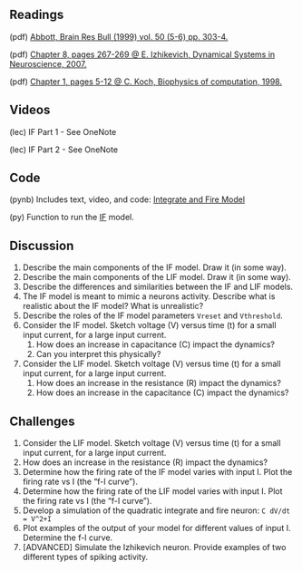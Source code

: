 ## Readings

(pdf) [Abbott, Brain Res Bull (1999) vol. 50 (5-6) pp. 303-4.](/Readings/Abbott_1999.pdf)

(pdf) [Chapter 8, pages 267-269 @ E. Izhikevich, Dynamical Systems in Neuroscience, 2007.](/Readings/Izhikevich_Chapter_8.pdf)

(pdf)	[Chapter 1, pages 5-12 @ C. Koch, Biophysics of computation, 1998.](/Readings/Koch_Chapter_1.pdf)

## Videos

(lec) IF Part 1 - See OneNote

(lec) IF Part 2 - See OneNote

<!--  (lec) [M. Kramer, Introduction to the integrate and fire model (Neural Spike Train Analysis)](https://www.samsi.info/news-and-media/27-jul-drs-m-kramer-and-u-eden-samsi)

  Slides available as [PDF](/Readings/Kramer_Slides_SAMSI_Lecture_1.pdf). !-->

## Code

(pynb) Includes text, video, and code: [Integrate and Fire Model](https://mark-kramer.github.io/Case-Studies-Python/IF.html)

(py)   Function to run the [IF](IF.py) model.

## Discussion

1. Describe the main components of the IF model. Draw it (in some way).
2. Describe the main components of the LIF model. Draw it (in some way).
3. Describe the differences and similarities between the IF and LIF models.
4. The IF model is meant to mimic a neurons activity. Describe what is realistic about the IF model? What is unrealistic?
5. Describe the roles of the IF model parameters `Vreset` and `Vthreshold`.
6. Consider the IF model. Sketch voltage (V) versus time (t) for a small input current, for a large input current.
    1. How does an increase in capacitance (C) impact the dynamics?
    2. Can you interpret this physically?
7. Consider the LIF model. Sketch voltage (V) versus time (t) for a small input current, for a large input current.
    1. How does an increase in the resistance (R) impact the dynamics?
    2. How does an increase in the capacitance (C) impact the dynamics?

## Challenges

1. Consider the LIF model. Sketch voltage (V) versus time (t) for a small input current, for a large input current.
2. How does an increase in the resistance (R) impact the dynamics?
3. Determine how the firing rate of the IF model varies with input I. Plot the firing rate vs I (the “f-I curve”).
4. Determine how the firing rate of the LIF model varies with input I. Plot the firing rate vs I (the “f-I curve”).
5. Develop a simulation of the quadratic integrate and fire neuron: `C dV/dt = V^2+I`
6. Plot examples of the output of your model for different values of input I. Determine the f-I curve.
7. [ADVANCED] Simulate the Izhikevich neuron. Provide examples of two different types of spiking activity.

